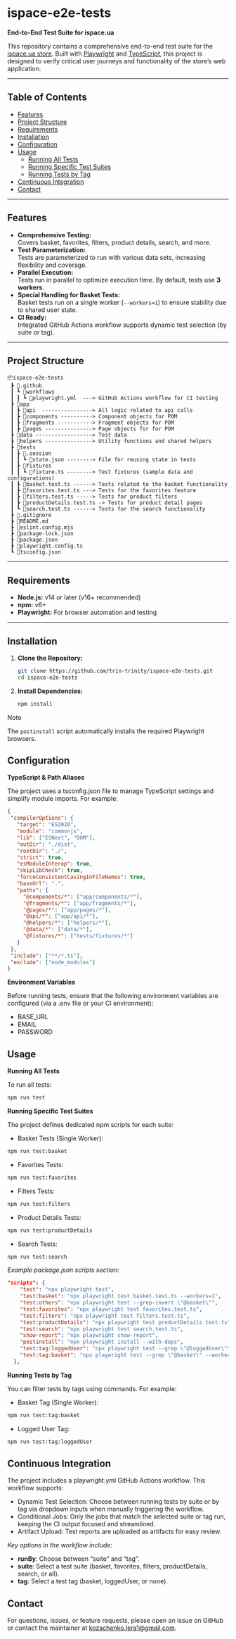 # ispace-e2e-tests

**End-to-End Test Suite for ispace.ua**

This repository contains a comprehensive end-to-end test suite for the [ispace.ua store](https://ispace.ua). Built with [Playwright](https://playwright.dev/) and [TypeScript](https://www.typescriptlang.org/), this project is designed to verify critical user journeys and functionality of the store’s web application.

---

## Table of Contents

- [Features](#features)
- [Project Structure](#project-structure)
- [Requirements](#requirements)
- [Installation](#installation)
- [Configuration](#configuration)
- [Usage](#usage)
  - [Running All Tests](#running-all-tests)
  - [Running Specific Test Suites](#running-specific-test-suites)
  - [Running Tests by Tag](#running-tests-by-tag)
- [Continuous Integration](#continuous-integration)
- [Contact](#contact)

---

## Features

- **Comprehensive Testing:**  
  Covers basket, favorites, filters, product details, search, and more.
- **Test Parameterization:**  
  Tests are parameterized to run with various data sets, increasing flexibility and coverage.
- **Parallel Execution:**  
  Tests run in parallel to optimize execution time. By default, tests use **3 workers**.
- **Special Handling for Basket Tests:**  
  Basket tests run on a single worker (`--workers=1`) to ensure stability due to shared user state.
- **CI Ready:**  
  Integrated GitHub Actions workflow supports dynamic test selection (by suite or tag).

---

## Project Structure
```
📦ispace-e2e-tests
 ┣ 📂.github
 ┃ ┗ 📂workflows
 ┃ ┃ ┗ 📜playwright.yml  ---> GitHub Actions workflow for CI testing
 ┣ 📂app
 ┃ ┣ 📂api  ----------------> All logic related to api calls                
 ┃ ┣ 📂components ----------> Component objects for POM 
 ┃ ┣ 📂fragments -----------> Fragment objects for POM 
 ┃ ┣ 📂pages ---------------> Page objects for for POM
 ┣ 📂data ------------------> Test data
 ┣ 📂helpers ---------------> Utility functions and shared helpers
 ┣ 📂tests
 ┃ ┣ 📂.session
 ┃ ┃ ┗ 📜state.json --------> File for reusing state in tests
 ┃ ┣ 📂fixtures
 ┃ ┃ ┗ 📜fixture.ts --------> Test fixtures (sample data and configurations)
 ┃ ┣ 📜basket.test.ts ------> Tests related to the basket functionality
 ┃ ┣ 📜favorites.test.ts ---> Tests for the favorites feature
 ┃ ┣ 📜filters.test.ts -----> Tests for product filters
 ┃ ┣ 📜productDetails.test.ts -> Tests for product detail pages
 ┃ ┗ 📜search.test.ts ------> Tests for the search functionality
 ┣ 📜.gitignore
 ┣ 📜README.md
 ┣ 📜eslint.config.mjs
 ┣ 📜package-lock.json
 ┣ 📜package.json
 ┣ 📜playwright.config.ts
 ┗ 📜tsconfig.json
```

---

## Requirements

- **Node.js:** v14 or later (v16+ recommended)
- **npm:** v6+
- **Playwright:** For browser automation and testing

---

## Installation

1. **Clone the Repository:**

   ```bash
   git clone https://github.com/trin-trinity/ispace-e2e-tests.git
   cd ispace-e2e-tests
   ```

2. **Install Dependencies:**

   ```bash
   npm install
   ```

> [!NOTE]  
> The `postinstall` script automatically installs the required Playwright browsers.

## Configuration
**TypeScript & Path Aliases**

The project uses a tsconfig.json file to manage TypeScript settings and simplify module imports. For example:
 ```json
{
  "compilerOptions": {
    "target": "ES2020",
    "module": "commonjs",
    "lib": ["ESNext", "DOM"],
    "outDir": "./dist",
    "rootDir": "./",
    "strict": true,
    "esModuleInterop": true,
    "skipLibCheck": true,
    "forceConsistentCasingInFileNames": true,
    "baseUrl": ".",
    "paths": {
      "@components/*": ["app/components/*"],
      "@fragments/*": ["app/fragments/*"],
      "@pages/*": ["app/pages/*"],
      "@api/*": ["app/api/*"],
      "@helpers/*": ["helpers/*"],
      "@data/*": ["data/*"],
      "@fixtures/*": ["tests/fixtures/*"]
    }
  },
  "include": ["**/*.ts"],
  "exclude": ["node_modules"]
}

```
**Environment Variables**

Before running tests, ensure that the following environment variables are configured (via a .env file or your CI environment):
- BASE_URL
- EMAIL
- PASSWORD

## Usage

**Running All Tests**

To run all tests:
```bash
npm run test
```

**Running Specific Test Suites**

The project defines dedicated npm scripts for each suite:
- Basket Tests (Single Worker):
```bash
npm run test:basket
```
- Favorites Tests:
```bash
npm run test:favorites
```
- Filters Tests:
```bash
npm run test:filters
```

- Product Details Tests:
```bash
npm run test:productDetails
```

- Search Tests:
```bash
npm run test:search
```
_Example package.json scripts section:_
```json
"scripts": {
    "test": "npx playwright test",
    "test:basket": "npx playwright test basket.test.ts --workers=1",
    "test:others": "npx playwright test --grep-invert \"@basket\"",
    "test:favorites": "npx playwright test favorites.test.ts",
    "test:filters": "npx playwright test filters.test.ts",
    "test:productDetails": "npx playwright test productDetails.test.ts",
    "test:search": "npx playwright test search.test.ts",
    "show-report": "npx playwright show-report",
    "postinstall": "npx playwright install --with-deps",
    "test:tag:loggedUser": "npx playwright test --grep \"@loggedUser\"",
    "test:tag:basket": "npx playwright test --grep \"@basket\" --workers=1"
  },
```

**Running Tests by Tag**

You can filter tests by tags using commands. For example:

- Basket Tag (Single Worker):
```bash
npm run test:tag:basket
```

- 	Logged User Tag:
```bash
npm run test:tag:loggedUser
```

## Continuous Integration
The project includes a playwright.yml GitHub Actions workflow. This workflow supports:
- Dynamic Test Selection:
Choose between running tests by suite or by tag via dropdown inputs when manually triggering the workflow.
- Conditional Jobs:
Only the jobs that match the selected suite or tag run, keeping the CI output focused and streamlined.
- Artifact Upload:
Test reports are uploaded as artifacts for easy review.

_Key options in the workflow include:_
- **runBy**: Choose between “suite” and “tag”.
- **suite**: Select a test suite (basket, favorites, filters, productDetails, search, or all).
- **tag**: Select a test tag (basket, loggedUser, or none).

## Contact

For questions, issues, or feature requests, please open an issue on GitHub or contact the maintainer at kozachenko.lera1@gmail.com.